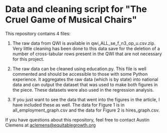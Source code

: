 # Data and cleaning script for "The Cruel Game of Musical Chairs"

This repository contains 4 files: 

1. The raw data from QWI is available in qwi_ALL_se_f_n3_op_u.csv.zip. Very little cleaning has been done to this data save for the deletion of a number of cross-tabular rows present in the QWI that are not necessary for this project.

2. The raw data can be cleaned using education.py. This file is well commented and should be accessible to those with some Python experience. It aggregates the raw data (which is by state) into national data and can output the dataset that was used to make both figures in the piece. These datasets were also used in the regression analysis.

3. If you just want to see the data that went into the figures in the article, I have included these as well. The data for Figure 1 is in all_employment_graph.csv and the data for Figure 2 is hires_graph.csv.

If you have questions about this repository, feel free to contact Austin Clemens at aclemens@equitablegrowth.org
